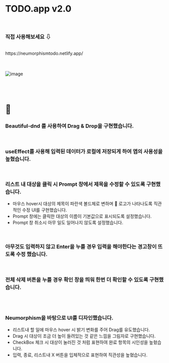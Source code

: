 # TODO.app v2.0

<br>

### 직접 사용해보세요 ⇩ 

<br>
https://neumorphismtodo.netlify.app/ <br>

<br>
<br>

![image](https://user-images.githubusercontent.com/53814275/156621181-be8131ea-8a31-46a5-a67c-781bb76999a2.png)




<br>
<br>

# 📢

### Beautiful-dnd 를 사용하여 Drag & Drop을 구현했습니다. <br>
<br>

### useEffect를 사용해 입력된 데이터가 로컬에 저장되게 하여 앱의 사용성을 높혔습니다. <br>
<br>

### 리스트 내 대상을 클릭 시 Prompt 창에서 제목을 수정할 수 있도록 구현했습니다.
- 마우스 hover시 대상의 제목이 파란색 볼드체로 변하며 💬 로고가 나타나도록 직관적인 수정 UI를 구현했습니다.
- Prompt 창에는 클릭한 대상의 이름이 기본값으로 표시되도록 설정했습니다.
- Prompt 창 취소시 아무 일도 일어나지 않도록 설정했습니다.
<br>

### 아무것도 입력하지 않고 Enter을 누를 경우 입력을 해야한다는 경고창이 뜨도록 수정 했습니다. <br>
<br>

### 전체 삭제 버튼을 누를 경우 확인 창을 띄워 한번 더 확인할 수 있도록 구현했습니다.
<br>
<br>

### Neumorphism을 바탕으로 UI를 디자인했습니다.
- 리스트내 할 일에 마우스 hover 시 밝기 변화를 주어 Drag를 유도했습니다.  
- Drag 시 대상이 조금 더 높이 들려있는 것 같은 느낌을 그림자로 구현했습니다.
- CheckBox 체크 시 대상이 눌러진 것 처럼 표현하여 완료 항목의 시인성을 높혔습니다. 
- 입력, 종료, 리스트내 X 버튼을 입체적으로 표현하여 직관성을 높혔습니다.
<br>
